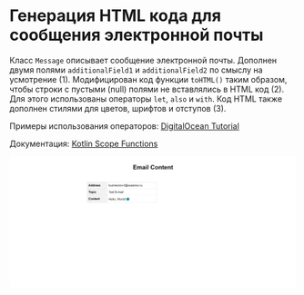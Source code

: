 # Генерация HTML кода для сообщения электронной почты

Класс `Message` описывает сообщение электронной почты. Дополнен двумя полями `additionalField1` и `additionalField2` по
смыслу на усмотрение (1). Модифицирован код функции `toHTML()` таким образом, чтобы строки с пустыми (null) полями не
вставлялись в HTML код (2). Для этого использованы операторы `let`, `also` и `with`. Код HTML также дополнен стилями для
цветов, шрифтов и отступов (3).

Примеры использования операторов:
[DigitalOcean Tutorial](https://www.digitalocean.com/community/tutorials/kotlin-let-run-also-apply-with)

Документация:
[Kotlin Scope Functions](https://kotlinlang.org/docs/scope-functions.html)

![example.png](raw%2Fexample.png)